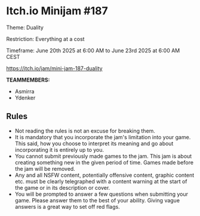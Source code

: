 # Itch.io Minijam #187

Theme: Duality

Restriction: Everything at a cost

Timeframe: June 20th 2025 at 6:00 AM to June 23rd 2025 at 6:00 AM CEST

https://itch.io/jam/mini-jam-187-duality

**TEAMMEMBERS:**

-   Asmirra
-   Ydenker

## Rules

-   Not reading the rules is not an excuse for breaking them.
-   It is mandatory that you incorporate the jam's limitation into your game. This said, how you choose to interpret its meaning and go about incorporating it is entirely up to you.
-   You cannot submit previously made games to the jam. This jam is about creating something new in the given period of time. Games made before the jam will be removed.
-   Any and all NSFW content, potentially offensive content, graphic content etc. must be clearly telegraphed with a content warning at the start of the game or in its description or cover.
-   You will be prompted to answer a few questions when submitting your game. Please answer them to the best of your ability. Giving vague answers is a great way to set off red flags.
